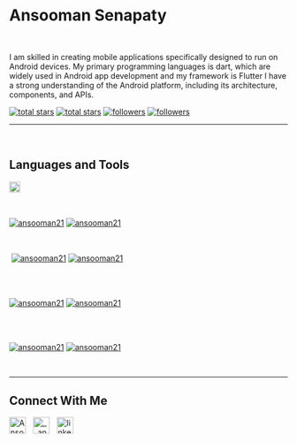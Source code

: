 <h1> Ansooman Senapaty</h1>
<br /> 
<p align="left">I am skilled in creating mobile applications specifically designed to run on Android devices. My primary programming languages is dart, which are widely used in Android app development and my framework is Flutter I have a strong understanding of the Android platform, including its architecture, components, and APIs.</p>
<p align="left"> 
  <a href="https://github.com/ansooman21?tab=repositories&sort=stargazers#gh-light-mode-only">
    <img alt="total stars" title="Total stars on GitHub" src="https://custom-icon-badges.demolab.com/github/stars/ansooman21?color=3ea97d&style=for-the-badge&labelColor=40b682&logo=star#gh-light-mode-only"/></a>
  
  <a href="https://github.com/ansooman21?tab=repositories&sort=stargazers#gh-dark-mode-only">
    <img alt="total stars" title="Total stars on GitHub" src="https://custom-icon-badges.demolab.com/github/stars/ansooman21?color=655489&style=for-the-badge&labelColor=c691e9&logo=star#gh-dark-mode-only"/></a>
  
  <a href="https://github.com/ansooman21?tab=followers#gh-light-mode-only">
    <img alt="followers" title="Follow me on Github" src="https://custom-icon-badges.demolab.com/github/followers/ansooman21?color=2c4954&labelColor=2c3e50&style=for-the-badge&logo=person-add&label=Follow&logoColor=white#gh-light-mode-only"/></a>
    
  <a href="https://github.com/ansooman21?tab=followers#gh-dark-mode-only">
    <img alt="followers" title="Follow me on Github" src="https://custom-icon-badges.demolab.com/github/followers/ansooman21?color=dacc84&labelColor=f9e692&style=for-the-badge&logo=person-add&label=Follow&logoColor=white#gh-dark-mode-only"/></a>
</p>

---
<br />

                    

<h2>Languages and Tools</h2> 
<p align="left">
<img width="20" height="20"  src="https://skillicons.dev/icons?i=flutter,dart,go,html,css,mysql,c,c++,firebase,git,java,python.&perline=9"  />
</p>
<br />

                    

<p><a href="https://github.com/ansooman21#gh-dark-mode-only" target="_blank"><img align="center" src="https://github-readme-stats.vercel.app/api/top-langs/?username=ansooman21&langs_count=6&show_icon=true&layout=compact&theme=nightowl#gh-dark-mode-only" alt="ansooman21" /></a>
  <a href="https://github.com/ansooman21#gh-light-mode-only" target="_blank"><img align="center" src="https://github-readme-stats.vercel.app/api/top-langs/?username=ansooman21&langs_count=6&show_icon=true&layout=compact&theme=vue#gh-light-mode-only" alt="ansooman21" /></a>
</p>

<br />

<p>&nbsp;<a href="https://github.com/ansooman21#gh-dark-mode-only" target="_blank"><img align="center" src="https://github-readme-stats.vercel.app/api?username=ansooman21&count_private=true&show_icons=true&theme=nightowl#gh-dark-mode-only" alt="ansooman21" /></a>
<a href="https://github.com/ansooman21#gh-light-mode-only" target="_blank"><img align="center" src="https://github-readme-stats.vercel.app/api?username=ansooman21&count_private=true&show_icons=true&theme=vue#gh-light-mode-only" alt="ansooman21" /></a>
</p> 
<br>
<br />

<p><a href="https://github.com/ansooman21#gh-dark-mode-only" target="_blank"><img align="center" src="https://streak-stats.demolab.com?user=ansooman21&theme=nightowl#gh-dark-mode-only" alt="ansooman21"/></a>
<a href="https://github.com/ansooman21#gh-light-mode-only" target="_blank"><img align="center" src="https://streak-stats.demolab.com?user=ansooman21&theme=vue#gh-light-mode-only" alt="ansooman21"/></a></p>
<br/>
<br />

<p><a href="https://github.com/ansooman21#gh-dark-mode-only" target="_blank"><img align="center" src="https://github-readme-activity-graph.cyclic.app/graph?username=ansooman21&theme=nightowl#gh-dark-mode-only" alt="ansooman21" /></a>
<a href="https://github.com/ansooman21#gh-light-mode-only" target="_blank"><img align="center" src="https://github-readme-activity-graph.cyclic.app/graph?username=ansooman21&theme=vue#gh-light-mode-only" alt="ansooman21" /></a></p>
<br/>

---

<h2>Connect With Me</h2> 
<p align="left">
<a href="https://twitter.com/Ansooman_" target="_blank"><img align="left" width="30px" style="padding-right:10px;" src="https://raw.githubusercontent.com/rahuldkjain/github-profile-readme-generator/master/src/images/icons/Social/twitter.svg" alt="Ansooman_" /></a>
<a href="https://instagram.com/__ansooman__" target="_blank"><img align="left" width="30px" style="padding-right:10px" src="https://raw.githubusercontent.com/rahuldkjain/github-profile-readme-generator/master/src/images/icons/Social/instagram.svg" alt="__ansooman__" /></a>
<a href="www.linkedin.com/in/ansooman-senapaty" target="_blank"><img align="left" alt="linkedin" width="30px" style="padding-right: 10px;" src="https://cdn.jsdelivr.net/gh/devicons/devicon/icons/linkedin/linkedin-original.svg" /></a>
</p>
